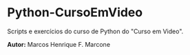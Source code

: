# Python-CursoEmVideo
  
Scripts e exercícios do curso de Python do "Curso em Video".

**Autor:** Marcos Henrique F. Marcone
